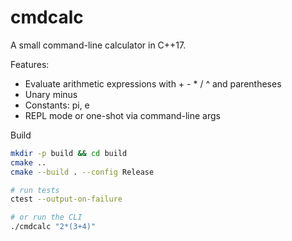 # cmdcalc

A small command-line calculator in C++17.

Features:
- Evaluate arithmetic expressions with + - * / ^ and parentheses
- Unary minus
- Constants: pi, e
- REPL mode or one-shot via command-line args

Build

```bash
mkdir -p build && cd build
cmake ..
cmake --build . --config Release

# run tests
ctest --output-on-failure

# or run the CLI
./cmdcalc "2*(3+4)"
```
